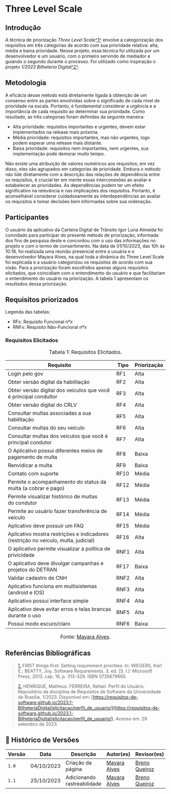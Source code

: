 # Three Level Scale

## Introdução

A técnica de priorização _Three Level Scale_<a id="FTF1" href="#FTF1Ref">^1^</a> envolve a categorização dos requisitos em três categorias de acordo com sua prioridade 
relativa: alta, média e baixa prioridade. Nesse projeto, essa técnica foi utilizada por um desenvolvedor e um usuário, com o primeiro servindo de mediador e guiando o 
segundo durante o processo. Foi utilizado como inspiração o projeto _1/2023 Bilheteria Digital_<a id="FTF2" href="#FTF2Ref">^2^</a>.

## Metodologia

A eficácia desse método está diretamente ligada à obtenção de um consenso entre as partes envolvidas sobre o significado de cada nível de prioridade na escala. 
Portanto, é fundamental considerar a urgência e a importância de cada requisito ao determinar sua prioridade. Como resultado, as três categorias foram definidas da seguinte maneira:

* Alta prioridade: requisitos importantes e urgentes, devem estar implementados na release mais próxima.
* Média prioridade: requisitos importantes, mas não urgentes, logo podem esperar uma release mais distante.
* Baixa prioridade: requisitos nem importantes, nem urgentes, sua implementação pode demorar muito tempo.

Não existe uma atribuição de valores numéricos aos requisitos; em vez disso, eles são agrupados em categorias de prioridade. 
Embora o método não lide diretamente com a descrição das relações de dependência entre os requisitos, é crucial ter em mente essas interconexões ao avaliar e estabelecer as prioridades. 
As dependências podem ter um efeito significativo na relevância e nas implicações dos requisitos. 
Portanto, é aconselhável considerar cuidadosamente as interdependências ao avaliar os requisitos e tomar decisões bem informadas sobre sua ordenação.

## Participantes
O usuário da aplicativo da Carteira Digital de Trânsito Igor Luna Almeida foi convidado para participar do presente método de priorização, informada dos fins de pesquisa deste e concordou com o uso das informações no projeto e com o termo de consertimento. Na data de 01/10/2023, das 10h às 10:18, foi realizada uma reunião presencial entre a usuária e o desenvolvedor Mayara Alves, 
na qual toda a dinâmica do Three Level Scale foi explicada e a usuário categorizou os requisitos de acordo com sua visão. Para a priorização foram escolhidos apenas alguns requisitos elicitados, que coincidiam com o entendimento do usuário e que facilitariam o entendimento do usuário na priorização. A tabela 1 apresentam os resultados dessa priorização.

## Requisitos priorizados

Legenda das tabelas: 

* RFx: Requisito Funcional nºx
* RNFx: Requisito Não-Funcional nºx

### Requisitos Elicitados 

<font size="3"><p style="text-align: center">Tabela 1: Requisitos Elicitados.</p></font>

<center>


|Requisito| Tipo | Priorização 
|----|-----|-----|
|Login pelo gov  		|RF1 | Alta 
|Obter versão digital da habilitação 						|RF2 | Alta
|Obter versão digital dos veiculos que você é principal condultor 		|RF3 | Alta
|Obter versão digital do CRLV												            |RF4 | Alta
|Consultar multas associadas a sua habilitação					                        |RF5 | Alta
|Consultar multas do seu veículo								                        |RF6 | Alta
|Consultar multas dos veículos que você é principal condutor	                        |RF7 | Alta
|O Aplicativo possui diferentes meios de pagamento de multa		                        |RF8 | Baixa
|Renvidicar a multa																		|RF9 | Baixa
|Contato com suporte																	|RF10 | Média
|Permite o acompanhamento do status da multa (a cobrar e pago)						    |RF12 | Média
|Permite visualizar histórico de multas do condutor									    |RF13 | Média
|Permite ao usuário fazer transferência de veículo							            |RF14 | Média
|Aplicativo deve possuir um FAQ 														|RF15 | Média
|Aplicativo mostra restrições e indicadores (restrição no veiculo, multa, judicial) 	|RF16 | Alta
|O aplicativo permite visualizar a politica de privicidade								|RNF1 | Alta
|O aplicativo deve divulgar campanhas e projetos do DETRAN								|RF17 | Baixa
|Validar cadastro de CNH																|RNF2 | Alta
|Aplicativo funciona em multisistemas (android e IOS) 									|RNF3 | Alta
|Aplicativo possui interface simple 													|RNF4 | Alta
|Aplicativo deve evitar erros e telas brancas durante o uso 							|RNF5 | Alta
|Possui modo escuro/claro																|RNF6 | Baixa
</center>


<font size="3"><p style="text-align: center">Fonte: [Mayara Alves](https://github.com/Mayara-tech).</p></font>

## Referências Bibliográficas

> <a id="FTF1Ref" href="#FTF1">1.</a> FIRST things first: Setting requirement priorities. In: WIEGERS, Karl E.; BEATTY, Joy. Software Requirements. 3. ed. [S. l.]: Microsoft Press, 2013. cap. 16, p. 313-329. ISBN 0735679665.
> 
> <a id="FTF2Ref" href="#FTF2">2.</a> HENRIQUE, Matheus. FERREIRA, Rafael. Perfil do Usuário. Repositório da disciplina de Requisitos de Software da Universidade de Brasília, 1/2023. Disponível em: [https://requisitos-de-software.github.io/2023.1-BilheteriaDigital/elicitacao/perfil_de_usuario/](https://requisitos-de-software.github.io/2023.1-BilheteriaDigital/elicitacao/perfil_de_usuario/). Acesso em: 29 setembro de 2023.


## 📑 Histórico de Versões

| Versão  | Data | Descrição | Autor(es) | Revisor(es) |
| ---------- | -----  | ------ | ---------- | ---------- |
| `1.0` | 04/10/2023 | Criação da página | [Mayara Alves](https://github.com/Mayara-tech) | [Breno Queiroz](https://github.com/brenob6) |
| `1.1` | 25/10/2023 | Adicionando rastreabilidade | [Mayara Alves](https://github.com/Mayara-tech) | [Breno Queiroz](https://github.com/brenob6) |

 
